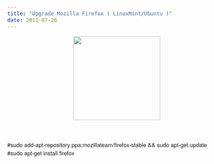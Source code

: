 ```yaml
---
title: "Upgrade Mozilla Firefox ( LinuxMint/Ubuntu )"
date: 2011-07-26
---
```

<div class="separator" style="clear: both; text-align: center;">
<a href="https://blogger.googleusercontent.com/img/b/R29vZ2xl/AVvXsEixGA-qSwslkCr3kxRQnsGvyj7MrwTeextmf4MRDYOME2bKFMP9Cv0O8uelU6eh7gtpHsqJDjkyLPIDpWcZx0-azxymm6K0lr2Oj8CM1FwLtDJDiD-gPrvgXNX69lV1SVjHg84IywYn7A/s1600/firefox.jpg" imageanchor="1" style="margin-left: 1em; margin-right: 1em;"><img border="0" height="193" src="https://blogger.googleusercontent.com/img/b/R29vZ2xl/AVvXsEixGA-qSwslkCr3kxRQnsGvyj7MrwTeextmf4MRDYOME2bKFMP9Cv0O8uelU6eh7gtpHsqJDjkyLPIDpWcZx0-azxymm6K0lr2Oj8CM1FwLtDJDiD-gPrvgXNX69lV1SVjHg84IywYn7A/s200/firefox.jpg" width="200" /></a></div>
<pre style="font-family: &quot;Helvetica Neue&quot;,Arial,Helvetica,sans-serif;"><span style="font-size: small;">&nbsp;</span></pre>
<pre style="font-family: &quot;Helvetica Neue&quot;,Arial,Helvetica,sans-serif;"><span style="font-size: small;">#sudo add-apt-repository ppa:mozillateam/firefox-stable &amp;&amp; sudo apt-get update
#sudo apt-get install firefox</span></pre>
